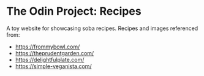 # The Odin Project: Recipes
A toy website for showcasing soba recipes.
Recipes and images referenced from:
- https://frommybowl.com/
- https://theprudentgarden.com/
- https://delightfulplate.com/
- https://simple-veganista.com/